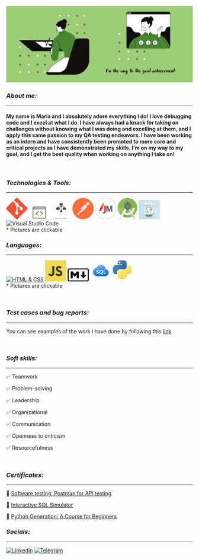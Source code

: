 ![Header](https://github.com/mari-bratkouskaya/mari-bratkouskaya/blob/main/header/IMG.png)

### ___About me:___
---
 #### My name is Maria and I absolutely adore everything I do! I love debugging code and I excel at what I do. I have always had a knack for taking on challenges without knowing what I was doing and excelling at them, and I apply this same passion to my QA testing endeavors. I have been working as an intern and have consistently been promoted to more core and critical projects as I have demonstrated my skills. I'm on my way to my goal, and I get the best quality when working on anything I take on!
<br/>

### ___Technologies & Tools:___
---
[![Git](https://github.com/mari-bratkouskaya/mari-bratkouskaya/blob/main/tech_tools/Git.jpg)](https://github.com/mari-bratkouskaya/Terminal-GIT)
[![Dev Tools](https://github.com/mari-bratkouskaya/mari-bratkouskaya/blob/main/tech_tools/Devtools.jpg)](https://github.com/mari-bratkouskaya/DevTools)
[![Webservices](https://github.com/mari-bratkouskaya/mari-bratkouskaya/blob/main/tech_tools/Webservice.jpg)](https://github.com/mari-bratkouskaya/Webservices)
[![Postman](https://github.com/mari-bratkouskaya/mari-bratkouskaya/blob/main/tech_tools/Postman.jpg)](https://github.com/mari-bratkouskaya/Postman)
[![Jmeter](https://github.com/mari-bratkouskaya/mari-bratkouskaya/blob/main/tech_tools/Jmeter.jpg)](https://github.com/mari-bratkouskaya/JMeter) 
[![Android Studio](https://github.com/mari-bratkouskaya/mari-bratkouskaya/blob/main/tech_tools/Android%20Studio.jpg)](https://github.com/mari-bratkouskaya/Android-Studio)
[![Charles](https://github.com/mari-bratkouskaya/mari-bratkouskaya/blob/main/tech_tools/charles.jpg)](https://github.com/mari-bratkouskaya/Charles) 
![Visual Studio Code](https://github.com/mari-bratkouskayamari-bratkouskaya/blob/main/tech_tools/VSC.jpg)
<br/>
\* Pictures are clickable
<br/>

### ___Languages:___
---
[![HTML & CSS]()]()
[![Java Script](https://github.com/mari-bratkouskaya/mari-bratkouskaya/blob/main/tech_tools/JS.jpg)](https://github.com/mari-bratkouskaya/Java-Script) 
[![Markdown](https://github.com/mari-bratkouskaya/mari-bratkouskaya/blob/main/tech_tools/Markdown.jpg)](https://github.com/mari-bratkouskaya/mari-bratkouskaya)
[![SQL](https://github.com/mari-bratkouskaya/mari-bratkouskaya/blob/main/tech_tools/SQL.jpg)](https://github.com/mari-bratkouskaya/SQL)
[![Python](https://github.com/mari-bratkouskaya/mari-bratkouskaya/blob/main/tech_tools/Python.jpg)](https://github.com/mari-bratkouskaya/Python)
<br/>
\* Pictures are clickable

<br/>

### ___Test cases and bug reports:___
---
 You can see examples of the work I have done by following this [link](https://drive.google.com/drive/folders/19g-qAbLgrDJDzBJThh2YFXBgeesNfNs3?usp=share_link)

<br/>

### ___Soft skills:___
---
:white_check_mark: Teamwork

:white_check_mark: Problem-solving

:white_check_mark: Leadership

:white_check_mark: Organizational

:white_check_mark: Communication

:white_check_mark: Openness to criticism

:white_check_mark: Resourcefulness

<br/>

### ___Certificates:___
---
:open_file_folder: [Software testing: Postman for API testing](https://stepik.org/cert/1788419)

:open_file_folder: [Interactive SQL Simulator](https://stepik.org/cert/1758649)

:open_file_folder: [Python Generation: A Course for Beginners](https://stepik.org/cert/1897589)
### ___Socials:___
---

[![LinkedIn](https://img.shields.io/badge/-LinkedIn-9dcd77?style=for-the-badge&logo=linkedin&logoColor=007BB6)](https://www.linkedin.com/in/mari-bratkouskaya/) 
[![Telegram](https://img.shields.io/badge/-Telegram-9dcd77?style=for-the-badge&logo=telegram&logoColor=27A0D9)](https://t.me/mari_bratkouskaya) 
<!--[![Stepik](https://yt3.googleusercontent.com/ytc/AMLnZu8a9GmmqiZxU-NZvnhPTOMs4yKItRfrl_Of50ptpw=s900-c-k-c0x00ffffff-no-rj)](https://stepik.org/users/551159152?auth=login) -->
